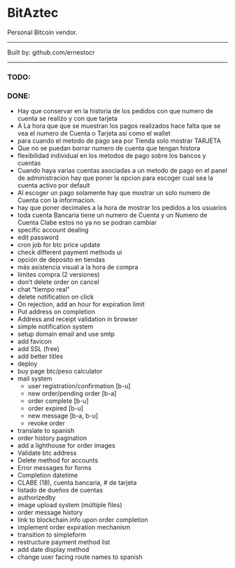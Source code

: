 # BitAztec

Personal Bitcoin vendor.

---

Built by: github.com/ernestocr

---

### TODO:


### DONE:

* Hay que conservar en la historia de los pedidos con que numero de cuenta se realizo y con que tarjeta
* A La hora que que se muestran los pagos realizados hace falta que se vea el numero de Cuenta o Tarjeta asi como el wallet
* para cuando el metodo de pago sea por Tienda solo mostrar TARJETA
* Que no se puedan borrar numero de cuenta que tengan histora 
* flexibilidad individual en los metodos de pago sobre los bancos y cuentas
* Cuando haya varias cuentas asociadas a un metodo de pago en el panel de administracion hay que poner la opcion para escoger cual sea la cuenta activo por default
* Al escoger un pago solamente hay que mostrar un solo numero de Cuenta con la informacion.
* hay que poner decimales a la hora de mostrar los pedidos a los usuarios
* toda cuenta Bancaria tiene un numero de Cuenta y un Numero de Cuenta Clabe estos no ya no se podran cambiar
* specific account dealing
* edit password
* cron job for btc price update
* check different payment methods ui
* opción de deposito en tiendas
* más asistencia visual a la hora de compra
* limites compra (2 versiones)
* don’t delete order on cancel
* chat “tiempo real”
* delete notification on click
* On rejection, add an hour for expiration limit
* Put address on completion
* Address and receipt validation in browser
* simple notification system
* setup domain email and use smtp
* add favicon
* add SSL (free)
* add better titles
* deploy
* buy page btc/peso calculator
* mail system
  * user registration/confirmation [b-u]
  * new order/pending order [b-a]
  * order complete [b-u]
  * order expired [b-u]
  * new message [b-a, b-u]
  * revoke order
* translate to spanish
* order history pagination
* add a lighthouse for order images
* Validate btc address
* Delete method for accounts
* Error messages for forms
* Completion datetime
* CLABE (18), cuenta bancaria, # de tarjeta
* listado de dueños de cuentas
* authorizedby
* image upload system (múltiple files)
* order message history
* link to blockchain.info upon order completion
* implement order expiration mechanism
* transition to simpleform
* restructure payment method list
* add date display method
* change user facing route names to spanish
